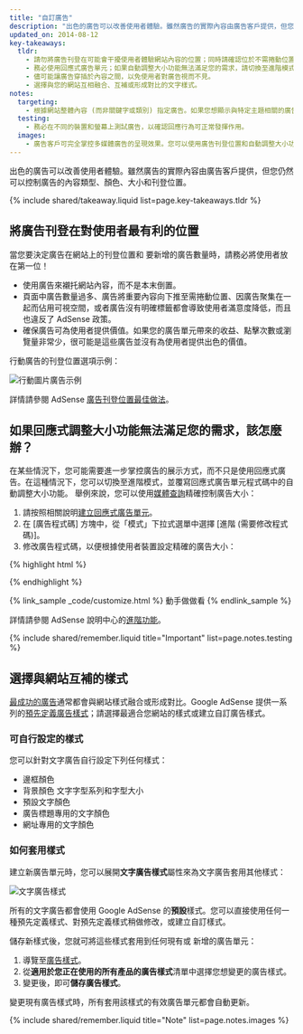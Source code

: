 ```yaml
---
title: "自訂廣告"
description: "出色的廣告可以改善使用者體驗。雖然廣告的實際內容由廣告客戶提供，但您仍然可以控制廣告的內容類型、顏色、大小和刊登位置。"
updated_on: 2014-08-12
key-takeaways:
  tldr: 
    - 請勿將廣告刊登在可能會干擾使用者體驗網站內容的位置；同時請確認位於不需捲動位置的廣告不會將重要內容向下擠。
    - 務必使用回應式廣告單元；如果自動調整大小功能無法滿足您的需求，請切換至進階模式。
    - 儘可能讓廣告穿插於內容之間，以免使用者對廣告視而不見。
    - 選擇與您的網站互相融合、互補或形成對比的文字樣式。
notes:
  targeting:
    - 根據網站整體內容 (而非關鍵字或類別) 指定廣告。如果您想顯示與特定主題相關的廣告，請新增與這些主題相關的完整句子和段落。
  testing:
    - 務必在不同的裝置和螢幕上測試廣告，以確認回應行為可正常發揮作用。
  images:
    - 廣告客戶可完全掌控多媒體廣告的呈現效果。您可以使用廣告刊登位置和自動調整大小功能，稍微篩選網站中所顯示的多媒體廣告類型，但您並無法實際控制圖片內容。
---
```


<p class="intro">
  出色的廣告可以改善使用者體驗。雖然廣告的實際內容由廣告客戶提供，但您仍然可以控制廣告的內容類型、顏色、大小和刊登位置。
</p>




{% include shared/takeaway.liquid list=page.key-takeaways.tldr %}

## 將廣告刊登在對使用者最有利的位置

當您要決定廣告在網站上的刊登位置和
要新增的廣告數量時，請務必將使用者放在第一位！

* 使用廣告來襯托網站內容，而不是本末倒置。
* 頁面中廣告數量過多、廣告將重要內容向下推至需捲動位置、因廣告聚集在一起而佔用可視空間，或者廣告沒有明確標籤都會導致使用者滿意度降低，而且也違反了 AdSense 政策。
* 確保廣告可為使用者提供價值。如果您的廣告單元帶來的收益、點擊次數或瀏覽量非常少，很可能是這些廣告並沒有為使用者提供出色的價值。

行動廣告的刊登位置選項示例：

<img src="images/mobile_ads_placement.png" class="center" alt="行動圖片廣告示例">

詳情請參閱 AdSense 
[廣告刊登位置最佳做法](https://support.google.com/adsense/answer/1282097)。


## 如果回應式調整大小功能無法滿足您的需求，該怎麼辦？
在某些情況下，您可能需要進一步掌控廣告的展示方式，而不只是使用回應式廣告。在這種情況下，您可以切換至進階模式，並覆寫回應式廣告單元程式碼中的自動調整大小功能。
舉例來說，您可以使用[媒體查詢]({{site.fundamentals}}/layouts/rwd-fundamentals/use-media-queries.html)精確控制廣告大小：

1. 請按照相關說明[建立回應式廣告單元]({{site.fundamentals}}/monetization/ads/include-ads.html#create-ad-units)。
2. 在 [廣告程式碼] 方塊中，從「模式」下拉式選單中選擇 [進階 (需要修改程式碼)]<strong></strong>。
3. 修改廣告程式碼，以便根據使用者裝置設定精確的廣告大小：

{% highlight html %}
<ins class="adsbygoogle adslot_1"
    style="display:block;"
    data-ad-client="ca-pub-1234"
    data-ad-slot="5678"></ins>
<script async src="//pagead2.googlesyndication.com/pagead/js/adsbygoogle.js"></script>
<script>(adsbygoogle = window.adsbygoogle || []).push({});</script>
{% endhighlight %}

{% link_sample _code/customize.html %}
  動手做做看
{% endlink_sample %}

詳情請參閱 AdSense 說明中心的[進階功能](https://support.google.com/adsense/answer/3543893)。

{% include shared/remember.liquid title="Important" list=page.notes.testing %}

## 選擇與網站互補的樣式

[最成功的廣告](https://support.google.com/adsense/answer/17957)通常都會與網站樣式融合或形成對比。Google AdSense 提供一系列的[預先定義廣告樣式](https://support.google.com/adsense/answer/6002585)；請選擇最適合您網站的樣式或建立自訂廣告樣式。

### 可自行設定的樣式

您可以針對文字廣告自行設定下列任何樣式：

* 邊框顏色
* 背景顏色
文字字型系列和字型大小
* 預設文字顏色
* 廣告標題專用的文字顏色
* 網址專用的文字顏色

### 如何套用樣式

建立新廣告單元時，您可以展開<strong>文字廣告樣式</strong>屬性來為文字廣告套用其他樣式：

<img src="images/customize.png" class="center" alt="文字廣告樣式">

所有的文字廣告都會使用 Google AdSense 的<strong>預設</strong>樣式。您可以直接使用任何一種預先定義樣式、對預先定義樣式稍做修改，或建立自訂樣式。

儲存新樣式後，您就可將這些樣式套用到任何現有或 
新增的廣告單元：

1. 導覽至[廣告樣式](https://www.google.com/adsense/app#myads-springboard/view=AD_STYLES)。
2. 從<strong>適用於您正在使用的所有產品的廣告樣式</strong>清單中選擇您想變更的廣告樣式。
3. 變更後，即可<strong>儲存廣告樣式</strong>。

變更現有廣告樣式時，所有套用該樣式的有效廣告單元都會自動更新。

{% include shared/remember.liquid title="Note" list=page.notes.images %}


